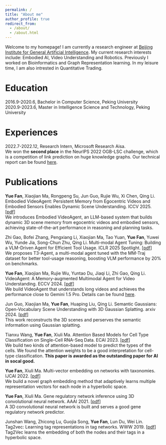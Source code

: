 ```yaml
---
permalink: /
title: "About me"
author_profile: true
redirect_from: 
  - /about/
  - /about.html
---
```

Welcome to my homepage! I am currently a research engineer at [Beijing Institute for General Artificial Intelligence](https://eng.bigai.ai/). My current research interests include: Embodied AI, Video Understanding and Robotics. Previously I worked on Bioinformatics and Graph Representation learning. In my leisure time, I am also intrested in Quantitative Trading.

Education
======
2016.9-2020.6, Bachelor in Computer Science, Peking University\
2020.9-2023.6, Master in Intelligence Science and Technology, Peking University


Experiences
======
2022.7-2022.12, Research Intern, Microsoft Research Aisa.\
We won the **second place** in the NeurIPS 2022 OGB-LSC challenge, which is a competition of link prediction on huge knowledge graphs. Our technical report can be found [here](https://ogb.stanford.edu/paper/neurips2022/wikikg90mv2_DNAKG.pdf).



Publications
======
**Yue Fan**, Xiaojian Ma, Rongpeng Su, Jun Guo, Rujie Wu, Xi Chen, Qing Li. Embodied VideoAgent: Persistent Memory from Egocentric Videos and Embodied Sensors Enables Dynamic Scene Understanding. ICCV 2025. [[pdf](https://www.arxiv.org/pdf/2501.00358)]\
We introduces Embodied VideoAgent, an LLM-based system that builds dynamic 3D scene memory from egocentric videos and embodied sensors, achieving state-of-the-art performance in reasoning and planning tasks.



Zhi Gao, Bofei Zhang, Pengxiang Li, Xiaojian Ma, Tao Yuan, **Yue Fan**, Yuwei Wu, Yunde Jia, Song-Chun Zhu, Qing Li. Multi-modal Agent Tuning: Building a VLM-Driven Agent for Efficient Tool Usage. ICLR 2025 Spotlight. [[pdf](https://arxiv.org/pdf/2412.15606)]\
We proposes T3-Agent, a multi-modal agent tuned with the MM-Traj dataset for better tool-usage reasoning, boosting VLM performance by 20% on benchmarks.

**Yue Fan**, Xiaojian Ma, Rujie Wu, Yuntao Du, Jiaqi Li, Zhi Gao, Qing Li. VideoAgent: A Memory-augmented Multimodal Agent for Video Understanding. ECCV 2024. [[pdf](https://arxiv.org/pdf/2403.11481.pdf)]\
We build VideoAgent that understands long videos and achieves the performance close to Gemini 1.5 Pro. Details can be found [here](https://videoagent.github.io).

Jun Guo, Xiaojian Ma, **Yue Fan**, Huaping Liu, Qing Li. Semantic Gaussians: Open-Vocabulary Scene Understanding with 3D Gaussian Splatting. arxiv 2024. [[pdf](https://arxiv.org/pdf/2403.15624.pdf)]\
This work reconstructs the 3D scenes and perserves the semantic information using Gaussian splatting.


Tianxu Wang, **Yue Fan**, Xiuli Ma. Attention Based Models for Cell Type Classification on Single-Cell RNA-Seq Data. ECAI 2023. [[pdf](https://ebooks.iospress.nl/volumearticle/64489)]\
We build two kinds of attention-based model to predict the types of the cells. We found the attention weights to be a good interpretation for cell-type classification. **This paper is awarded as the outstanding paper for AI in socal good.**

**Yue Fan**, Xiuli Ma. Multi-vector embedding on networks with taxonomies. IJCAI 2022. [[pdf](https://www.ijcai.org/proceedings/2022/0408.pdf)]\
We build a novel graph embedding method that adaptively learns multiple representation vectors for each node in a hyperbolic space.


**Yue Fan**, Xiuli Ma. Gene regulatory network inference using 3D convolutional neural network. AAAI 2021. [[pdf](https://ojs.aaai.org/index.php/AAAI/article/view/16082)]\
A 3D convolutional neural network is built and serves a good gene regulatory network predictor.

Junshan Wang, Zhicong Lu, Guojia Song, **Yue Fan**, Lun Du, Wei Lin. Tag2vec: Learning tag representations in tag networks. WWW 2019. [[pdf](https://arxiv.org/pdf/1905.03041.pdf)]\
Tag2Vec learns the embedding of both the nodes and their tags in a hyperbolic space.



<script type="text/javascript" id="clustrmaps" src="//clustrmaps.com/map_v2.js?d=TIeYjEODY7oKR2GFoYcES7YEEd-MxYlAZa5vnTU6D5M&cl=ffffff&w=a"></script>
